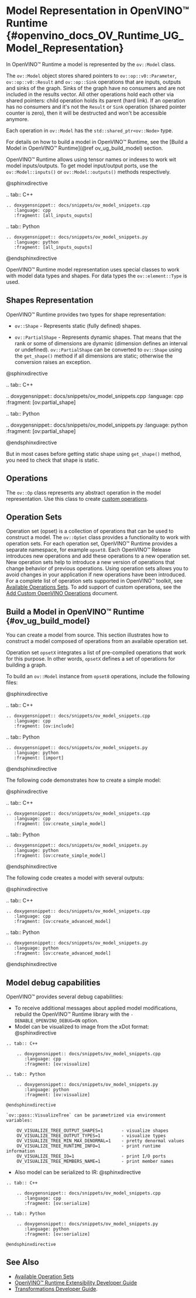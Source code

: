 # Model Representation in OpenVINO™ Runtime {#openvino_docs_OV_Runtime_UG_Model_Representation}

In OpenVINO™ Runtime a model is represented by the `ov::Model` class.

The `ov::Model` object stores shared pointers to `ov::op::v0::Parameter`, `ov::op::v0::Result` and `ov::op::Sink` operations that are inputs, outputs and sinks of the graph.
Sinks of the graph have no consumers and are not included in the results vector. All other operations hold each other via shared pointers: child operation holds its parent (hard link). If an operation has no consumers and it's not the `Result` or `Sink` operation
(shared pointer counter is zero), then it will be destructed and won't be accessible anymore. 

Each operation in `ov::Model` has the `std::shared_ptr<ov::Node>` type.

For details on how to build a model in OpenVINO™ Runtime, see the [Build a Model in OpenVINO™ Runtime](@ref ov_ug_build_model) section.

OpenVINO™ Runtime allows using tensor names or indexes to work wit model inputs/outputs. To get model input/output ports, use the `ov::Model::inputs()` or `ov::Model::outputs()` methods respectively.

@sphinxdirective

.. tab:: C++

    .. doxygensnippet:: docs/snippets/ov_model_snippets.cpp
       :language: cpp
       :fragment: [all_inputs_ouputs]

.. tab:: Python

    .. doxygensnippet:: docs/snippets/ov_model_snippets.py
       :language: python
       :fragment: [all_inputs_ouputs]

@endsphinxdirective

OpenVINO™ Runtime model representation uses special classes to work with model data types and shapes. For data types the `ov::element::Type` is used.

## Shapes Representation

OpenVINO™ Runtime provides two types for shape representation: 

* `ov::Shape` - Represents static (fully defined) shapes.

* `ov::PartialShape` - Represents dynamic shapes. That means that the rank or some of dimensions are dynamic (dimension defines an interval or undefined). `ov::PartialShape` can be converted to `ov::Shape` using the `get_shape()` method if all dimensions are static; otherwise the conversion raises an exception.

@sphinxdirective

.. tab:: C++

  .. doxygensnippet:: docs/snippets/ov_model_snippets.cpp
     :language: cpp
     :fragment: [ov:partial_shape]

.. tab:: Python

  .. doxygensnippet:: docs/snippets/ov_model_snippets.py
     :language: python
     :fragment: [ov:partial_shape]

@endsphinxdirective

  But in most cases before getting static shape using `get_shape()` method, you need to check that shape is static.

## Operations

The `ov::Op` class represents any abstract operation in the model representation. Use this class to create [custom operations](../Extensibility_UG/add_openvino_ops.md).

## Operation Sets

Operation set (opset) is a collection of operations that can be used to construct a model. The `ov::OpSet` class  provides a functionality to work with operation sets.
For each operation set, OpenVINO™ Runtime provides a separate namespace, for example `opset8`.
Each OpenVINO™ Release introduces new operations and add these operations to a new operation set. New operation sets help to introduce a new version of operations that change behavior of previous operations. Using operation sets allows you to avoid changes in your application if new operations have been introduced.
For a complete list of operation sets supported in OpenVINO™ toolkit, see [Available Operations Sets](../ops/opset.md).
To add support of custom operations, see the [Add Custom OpenVINO Operations](../Extensibility_UG/Intro.md) document.

## Build a Model in OpenVINO™ Runtime {#ov_ug_build_model}

You can create a model from source. This section illustrates how to construct a model composed of operations from an available operation set.

Operation set `opsetX` integrates a list of pre-compiled operations that work for this purpose. In other words, `opsetX` defines a set of operations for building a graph.

To build an `ov::Model` instance from `opset8` operations, include the following files:

@sphinxdirective

.. tab:: C++

    .. doxygensnippet:: docs/snippets/ov_model_snippets.cpp
       :language: cpp
       :fragment: [ov:include]

.. tab:: Python

    .. doxygensnippet:: docs/snippets/ov_model_snippets.py
       :language: python
       :fragment: [import]

@endsphinxdirective

The following code demonstrates how to create a simple model:

@sphinxdirective

.. tab:: C++

    .. doxygensnippet:: docs/snippets/ov_model_snippets.cpp
       :language: cpp
       :fragment: [ov:create_simple_model]

.. tab:: Python

    .. doxygensnippet:: docs/snippets/ov_model_snippets.py
       :language: python
       :fragment: [ov:create_simple_model]

@endsphinxdirective

The following code creates a model with several outputs:

@sphinxdirective

.. tab:: C++

    .. doxygensnippet:: docs/snippets/ov_model_snippets.cpp
       :language: cpp
       :fragment: [ov:create_advanced_model]

.. tab:: Python

    .. doxygensnippet:: docs/snippets/ov_model_snippets.py
       :language: python
       :fragment: [ov:create_advanced_model]

@endsphinxdirective

## Model debug capabilities

OpenVINO™ provides several debug capabilities:
   - To receive additional messages about applied model modifications, rebuild the OpenVINO™ Runtime library with the `-DENABLE_OPENVINO_DEBUG=ON` option.
   - Model can be visualized to image from the xDot format:
    @sphinxdirective

    .. tab:: C++

        .. doxygensnippet:: docs/snippets/ov_model_snippets.cpp
           :language: cpp
           :fragment: [ov:visualize]

    .. tab:: Python

        .. doxygensnippet:: docs/snippets/ov_model_snippets.py
           :language: python
           :fragment: [ov:visualize]

    @endsphinxdirective

    `ov::pass::VisualizeTree` can be parametrized via environment variables:

        OV_VISUALIZE_TREE_OUTPUT_SHAPES=1       - visualize shapes
        OV_VISUALIZE_TREE_OUTPUT_TYPES=1        - visualize types
        OV_VISUALIZE_TREE_MIN_MAX_DENORMAL=1    - pretty denormal values
        OV_VISUALIZE_TREE_RUNTIME_INFO=1        - print runtime information
        OV_VISUALIZE_TREE_IO=1                  - print I/O ports
        OV_VISUALIZE_TREE_MEMBERS_NAME=1        - print member names

   - Also model can be serialized to IR:
    @sphinxdirective

    .. tab:: C++

        .. doxygensnippet:: docs/snippets/ov_model_snippets.cpp
           :language: cpp
           :fragment: [ov:serialize]

    .. tab:: Python

        .. doxygensnippet:: docs/snippets/ov_model_snippets.py
           :language: python
           :fragment: [ov:serialize]

    @endsphinxdirective

## See Also

* [Available Operation Sets](../ops/opset.md)
* [OpenVINO™ Runtime Extensibility Developer Guide](../Extensibility_UG/Intro.md)
* [Transformations Developer Guide](../Extensibility_UG/ov_transformations.md).
